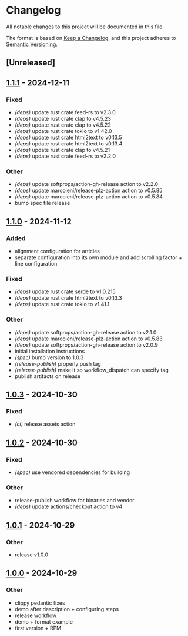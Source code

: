 # Changelog

All notable changes to this project will be documented in this file.

The format is based on [Keep a Changelog](https://keepachangelog.com/en/1.0.0/),
and this project adheres to [Semantic Versioning](https://semver.org/spec/v2.0.0.html).

## [Unreleased]

## [1.1.1](https://github.com/tulilirockz/juicerss/compare/v1.1.0...v1.1.1) - 2024-12-11

### Fixed

- *(deps)* update rust crate feed-rs to v2.3.0
- *(deps)* update rust crate clap to v4.5.23
- *(deps)* update rust crate clap to v4.5.22
- *(deps)* update rust crate tokio to v1.42.0
- *(deps)* update rust crate html2text to v0.13.5
- *(deps)* update rust crate html2text to v0.13.4
- *(deps)* update rust crate clap to v4.5.21
- *(deps)* update rust crate feed-rs to v2.2.0

### Other

- *(deps)* update softprops/action-gh-release action to v2.2.0
- *(deps)* update marcoieni/release-plz-action action to v0.5.85
- *(deps)* update marcoieni/release-plz-action action to v0.5.84
- bump spec file release

## [1.1.0](https://github.com/tulilirockz/juicerss/compare/v1.0.3...v1.1.0) - 2024-11-12

### Added

- alignment configuration for articles
- separate configuration into its own module and add scrolling factor + line configuration

### Fixed

- *(deps)* update rust crate serde to v1.0.215
- *(deps)* update rust crate html2text to v0.13.3
- *(deps)* update rust crate tokio to v1.41.1

### Other

- *(deps)* update softprops/action-gh-release action to v2.1.0
- *(deps)* update marcoieni/release-plz-action action to v0.5.83
- *(deps)* update softprops/action-gh-release action to v2.0.9
- initial installation instructions
- *(spec)* bump version to 1.0.3
- *(release-publish)* properly push tag
- *(release-publish)* make it so workflow_dispatch can specify tag
- publish artifacts on release

## [1.0.3](https://github.com/tulilirockz/juicerss/compare/v1.0.2...v1.0.3) - 2024-10-30

### Fixed

- *(ci)* release assets action

## [1.0.2](https://github.com/tulilirockz/juicerss/compare/v1.0.1...v1.0.2) - 2024-10-30

### Fixed

- *(spec)* use vendored dependencies for building

### Other

- release-publish workflow for binaries and vendor
- *(deps)* update actions/checkout action to v4

## [1.0.1](https://github.com/tulilirockz/juicerss/compare/v1.0.0...v1.0.1) - 2024-10-29

### Other

- release v1.0.0

## [1.0.0](https://github.com/tulilirockz/juicerss/releases/tag/v1.0.0) - 2024-10-29

### Other

- clippy pedantic fixes
- demo after description + configuring steps
- release workflow
- demo + format example
- first version + RPM
